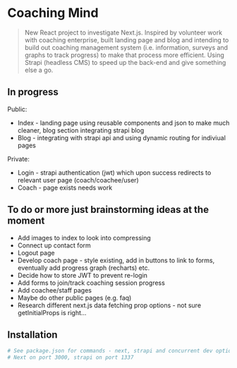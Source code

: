 # Coaching Mind

> New React project to investigate Next.js. Inspired by volunteer work with coaching enterprise, built landing page and blog and intending to build out coaching management system (i.e. information, surveys and graphs to track progress) to make that process more efficient. Using Strapi (headless CMS) to speed up the back-end and give something else a go.

## In progress
Public:
- Index - landing page using reusable components and json to make much cleaner, blog section integrating strapi blog
- Blog - integrating with strapi api and using dynamic routing for indiviual pages

Private:
- Login - strapi authentication (jwt) which upon success redirects to relevant user page (coach/coachee/user)
- Coach - page exists needs work

## To do or more just brainstorming ideas at the moment
- Add images to index to look into compressing
- Connect up contact form
- Logout page
- Develop coach page - style existing, add in buttons to link to forms, eventually add progress graph (recharts) etc.
- Decide how to store JWT to prevent re-login
- Add forms to join/track coaching session progress
- Add coachee/staff pages
- Maybe do other public pages (e.g. faq)
- Research different next.js data fetching prop options - not sure getInitialProps is right... 

## Installation
``` bash
# See package.json for commands - next, strapi and concurrent dev option
# Next on port 3000, strapi on port 1337
```

